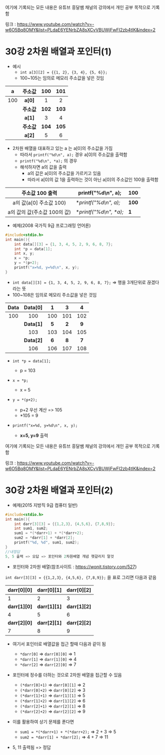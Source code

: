 여기에 기록되는 모든 내용은 유튜브 흥달쌤 채널의 강의에서 개인 공부 목적으로 기록함

링크 : https://www.youtube.com/watch?v=-w6O5Bq8OMY&list=PLdaE6YENrbZA8sXCvVBUWjFwFI2zb4tlK&index=2

# 30강 2차원 배열과 포인터(1)

- 예시
  - `int a[3][2] = {{1, 2}, {3, 4}, {5, 6}};`
  - 100~105는 임의로 메모리 주소값을 넣은 것임

|  a   |   주소값   | **100** | **101** |
| :--: | :--------: | :-----: | :-----: |
| 100  |  **a[0]**  |    1    |    2    |
|      | **주소값** | **102** | **103** |
|      |  **a[1]**  |    3    |    4    |
|      | **주소값** | **104** | **105** |
|      |  **a[2]**  |    5    |    6    |

- 2차원 배열을 대표하고 있는 a 는 a[0]의 주소값을 가짐
  - 따라서 `printf("%d\n", a);` 경우 a[0]의 주소값을 출력함
  - `printf("%d\n", *a);` 의 경우
  - 해석하자면 a의 값을 출력
    - a의 값은 a[0]의 주소값을 가르키고 있음
    - 따라서 a[0]의 값 1을 출력하는 것이 아닌 a[0]의 주소값인 100을 출력함

|       주소값 100 출력        | printf("%d\n", a);        | 100     |
| :--------------------------: | ------------------------- | ------- |
|   a의 값(a[0] 주소값 100)    | **printf("%d\n", *a);**   | **100** |
| a의 값의 값(주소값 100의 값) | **printf("%d\n", \**a);** | **1**   |

- 예제(2008 국가직 9급 프로그래밍 언어론)

```c
#include<stdio.h>
int main(){
    int data[][3] = {1, 3, 4, 5, 2, 9, 6, 8, 7};
    int *p = data[1];
    int x, y;
    x = *p;
    y = *(p+2);
    printf("x=%d, y=%d\n", x, y);
}
```

- `int data[][3] = {1, 3, 4, 5, 2, 9, 6, 8, 7};` => 행을 3개단위로 끊겠다라는 뜻
- 100~108은 임의로 메모리 주소값을 넣은 것임

| Data |   Data[0]   |   1   |   3   |   4   |
| :--: | :---------: | :---: | :---: | :---: |
| 100  |     100     |  100  |  101  |  102  |
|      | **Data[1]** | **5** | **2** | **9** |
|      |     103     |  103  |  104  |  105  |
|      | **Data[2]** | **6** | **8** | **7** |
|      |     106     |  106  |  107  |  108  |

- `int *p = data[1];`
  - p = 103

- `x = *p;`
  - x  = 5
- `y = *(p+2);`
  - p+2 우선 계산 => 105
  - *105 = 9
- `printf("x=%d, y=%d\n", x, y);`
  - **x=5, y=9** 출력

여기에 기록되는 모든 내용은 유튜브 흥달쌤 채널의 강의에서 개인 공부 목적으로 기록함

링크 : https://www.youtube.com/watch?v=-w6O5Bq8OMY&list=PLdaE6YENrbZA8sXCvVBUWjFwFI2zb4tlK&index=2

# 30강 2차원 배열과 포인터(2)

- 예제(2015 지방직 9급 컴퓨터 일반)

```c
#include<stdio.h>
int main(){
    int darr[3][3] = {{1,2,3}, {4,5,6}, {7,8,9}};
    int sum1, sum2;
    sum1 = *(*darr+1) + *(*darr+2);
    sum2 = *darr[1] + *darr[2];
    printf("%d, %d", sum1, sum2);
}
//내정답
5, 5 출력 => 오답 => 포인터와 2차원배열 개념 헷갈리지 말것
```

- 포인터와 2차원 배열(참조사이트 : https://wonit.tistory.com/527)

`int darr[3][3] = {{1,2,3}, {4,5,6}, {7,8,9}};` 을 표로 그리면 다음과 같음

| darr\[0][0]     | darr\[0][1]     | darr\[0][2]     |
| --------------- | --------------- | --------------- |
| 1               | 2               | 3               |
| **darr\[1][0]** | **darr\[1][1]** | **darr\[1][2]** |
| 4               | 5               | 6               |
| **darr\[2][0]** | **darr\[2][1]** | **darr\[2][2]** |
| 7               | 8               | 9               |

- 여기서 포인터로 배열값을 접근 할때 다음과 같이 됨
  - `*darr[0]` => `darr[0][0]` => 1
  - `*darr[1]` => `darr[1][0]` => 4
  - `*darr[2]` => `darr[2][0]` => 7

- 포인터에 정수를 더하는 것으로 2차원 배열을 접근할 수 있음
  - `(*darr[0]+1)` => `darr[0][1]` => 2
  - `(*darr[0]+2)` => `darr[0][2]` => 3
  - `(*darr[1]+1)` => `darr[1][1]` => 5
  - `(*darr[1]+2)` => `darr[1][2]` => 6
  - `(*darr[2]+1)` => `darr[2][1]` => 8
  - `(*darr[2]+2)` => `darr[2][2]` => 9

- 이를 활용하여 상기 문제를 푼다면
  - `sum1 = *(*darr+1) + *(*darr+2);` => 2 + 3 => 5
  - `sum2 = *darr[1] + *darr[2];` => 4 + 7 => 11

- 5, 11 출력됨 => 정답
